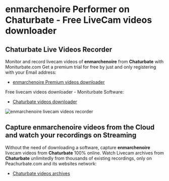# enmarchenoire Performer on Chaturbate - Free LiveCam videos downloader

## Chaturbate Live Videos Recorder

Monitor and record livecam videos of **enmarchenoire** from **Chaturbate** with Moniturbate.com
Get a premium trial for free by just and only registering with your Email address:
* [enmarchenoire Premium videos downloader](https://moniturbate.com/request-demo-licence-key.html)

Free livecam videos downloader - Moniturbate Software:
* [Chaturbate videos downloader](https://moniturbate.com/moniturbate-download-software.html)

![enmarchenoire livecam videos recorder](https://peachurnet.com/templates/moniturbate-software.png)


## Capture enmarchenoire videos from the Cloud and watch your recordings on Streaming

Without the need of downloading a software, capture **enmarchenoire** livecam videos from **Chaturbate** 100% online.
Watch Livecam archives from **Chaturbate** unlimitedly from thousands of existing recordings, only on Peachurbate.com and its websites network:
* [Chaturbate videos archives](https://peachurnet.com/)